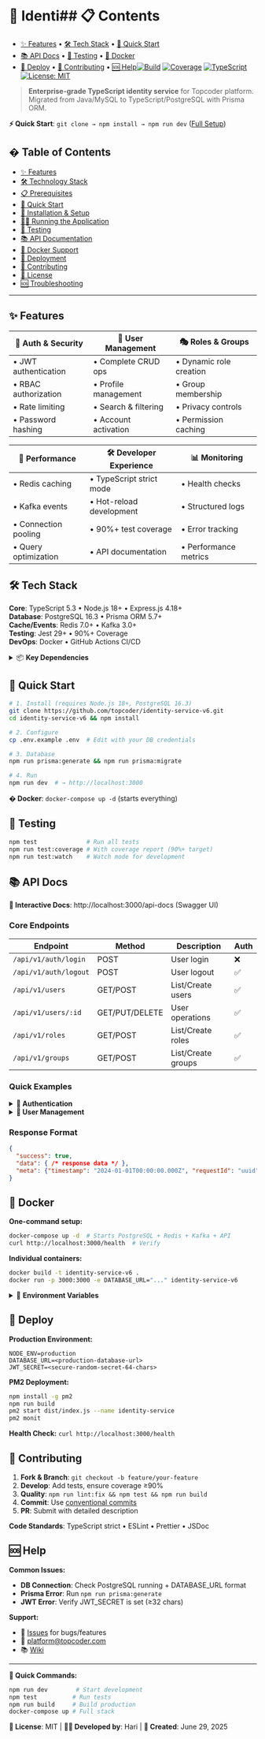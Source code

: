 # 🔐 Identi## 📋 Contents

- [✨ Features](#-features) • [🛠 Tech Stack](#-tech-stack) • [🚀 Quick Start](#-quick-start)
- [📚 API Docs](#-api-docs) • [🧪 Testing](#-testing) • [🐳 Docker](#-docker)
- [🚀 Deploy](#-deploy) • [🤝 Contributing](#-contributing) • [🆘 Help](#-help)[![Build](https://img.shields.io/github/workflow/status/topcoder/identity-service-v6/CI)](https://github.com/topcoder/identity-service-v6/actions)
[![Coverage](https://img.shields.io/codecov/c/github/topcoder/identity-service-v6)](https://codecov.io/gh/topcoder/identity-service-v6)
[![TypeScript](https://img.shields.io/badge/TypeScript-5.3-blue.svg)](https://www.typescriptlang.org/)
[![License: MIT](https://img.shields.io/badge/License-MIT-yellow.svg)](https://opensource.org/licenses/MIT)

> **Enterprise-grade TypeScript identity service** for Topcoder platform. Migrated from Java/MySQL to TypeScript/PostgreSQL with Prisma ORM.

**⚡ Quick Start**: `git clone → npm install → npm run dev` ([Full Setup](#-quick-start))

## � Table of Contents

- [✨ Features](#-features)
- [🛠 Technology Stack](#-technology-stack)
- [📋 Prerequisites](#-prerequisites)
- [🚀 Quick Start](#-quick-start)
- [🔧 Installation & Setup](#-installation--setup)
- [🏃‍♂️ Running the Application](#️-running-the-application)
- [🧪 Testing](#-testing)
- [📚 API Documentation](#-api-documentation)
- [🐳 Docker Support](#-docker-support)
- [🚀 Deployment](#-deployment)
- [🤝 Contributing](#-contributing)
- [📄 License](#-license)
- [🆘 Troubleshooting](#-troubleshooting)

---

## ✨ Features

| 🔐 **Auth & Security** | 👥 **User Management** | 🎭 **Roles & Groups** |
|------------------------|-------------------------|------------------------|
| • JWT authentication  | • Complete CRUD ops    | • Dynamic role creation |
| • RBAC authorization  | • Profile management   | • Group membership     |
| • Rate limiting       | • Search & filtering   | • Privacy controls     |
| • Password hashing    | • Account activation   | • Permission caching   |

| 🚀 **Performance** | 🛠 **Developer Experience** | 📊 **Monitoring** |
|--------------------|-----------------------------|--------------------|
| • Redis caching   | • TypeScript strict mode   | • Health checks    |
| • Kafka events    | • Hot-reload development    | • Structured logs  |
| • Connection pooling | • 90%+ test coverage     | • Error tracking   |
| • Query optimization | • API documentation      | • Performance metrics |

## 🛠 Tech Stack

**Core**: TypeScript 5.3 • Node.js 18+ • Express.js 4.18+  
**Database**: PostgreSQL 16.3 • Prisma ORM 5.7+  
**Cache/Events**: Redis 7.0+ • Kafka 3.0+  
**Testing**: Jest 29+ • 90%+ Coverage  
**DevOps**: Docker • GitHub Actions CI/CD

<details>
<summary>📦 <b>Key Dependencies</b></summary>

```json
{
  "dependencies": {
    "express": "^4.18.2", "@prisma/client": "^5.7.1",
    "bcrypt": "^5.1.1", "jsonwebtoken": "^9.0.2",
    "joi": "^17.11.0", "redis": "^4.6.10", "kafkajs": "^2.2.4"
  },
  "devDependencies": {
    "typescript": "^5.3.3", "jest": "^29.7.0",
    "eslint": "^8.56.0", "prisma": "^5.7.1"
  }
}
```
</details>

## 🚀 Quick Start

```bash
# 1. Install (requires Node.js 18+, PostgreSQL 16.3)
git clone https://github.com/topcoder/identity-service-v6.git
cd identity-service-v6 && npm install

# 2. Configure
cp .env.example .env  # Edit with your DB credentials

# 3. Database
npm run prisma:generate && npm run prisma:migrate

# 4. Run
npm run dev  # → http://localhost:3000
```

**� Docker**: `docker-compose up -d` (starts everything)

## 🧪 Testing

```bash
npm test              # Run all tests
npm run test:coverage # With coverage report (90%+ target)
npm run test:watch    # Watch mode for development
```

## 📚 API Docs

**📖 Interactive Docs**: http://localhost:3000/api-docs (Swagger UI)

### Core Endpoints

| Endpoint | Method | Description | Auth |
|----------|--------|-------------|------|
| `/api/v1/auth/login` | POST | User login | ❌ |
| `/api/v1/auth/logout` | POST | User logout | ✅ |
| `/api/v1/users` | GET/POST | List/Create users | ✅ |
| `/api/v1/users/:id` | GET/PUT/DELETE | User operations | ✅ |
| `/api/v1/roles` | GET/POST | List/Create roles | ✅ |
| `/api/v1/groups` | GET/POST | List/Create groups | ✅ |

### Quick Examples

<details>
<summary><b>🔐 Authentication</b></summary>

**Login:**
```bash
curl -X POST http://localhost:3000/api/v1/auth/login \
  -H "Content-Type: application/json" \
  -d '{"email": "user@example.com", "password": "password"}'
```

**Response:**
```json
{
  "success": true,
  "data": {
    "accessToken": "eyJhbGci...",
    "user": {"id": "123", "email": "user@example.com"}
  }
}
```
</details>

<details>
<summary><b>👥 User Management</b></summary>

**Create User:**
```bash
curl -X POST http://localhost:3000/api/v1/users \
  -H "Authorization: Bearer <token>" \
  -H "Content-Type: application/json" \
  -d '{"email": "new@example.com", "firstName": "John", "lastName": "Doe"}'
```

**List Users:**
```bash
curl -H "Authorization: Bearer <token>" \
  "http://localhost:3000/api/v1/users?page=1&limit=10"
```
</details>

### Response Format
```json
{
  "success": true,
  "data": { /* response data */ },
  "meta": {"timestamp": "2024-01-01T00:00:00.000Z", "requestId": "uuid"}
}
```

## 🐳 Docker

**One-command setup:**
```bash
docker-compose up -d  # Starts PostgreSQL + Redis + Kafka + API
curl http://localhost:3000/health  # Verify
```

**Individual containers:**
```bash
docker build -t identity-service-v6 .
docker run -p 3000:3000 -e DATABASE_URL="..." identity-service-v6
```

<details>
<summary>📄 <b>Environment Variables</b></summary>

```env
# Required
DATABASE_URL="postgresql://user:pass@localhost:5432/identity_service"
JWT_SECRET="your-super-secret-jwt-key-minimum-32-chars"

# Optional
REDIS_HOST="localhost"
KAFKA_BROKERS="localhost:9092"
NODE_ENV="development"
PORT=3000
```
</details>

## 🚀 Deploy

**Production Environment:**
```env
NODE_ENV=production
DATABASE_URL=<production-database-url>
JWT_SECRET=<secure-random-secret-64-chars>
```

**PM2 Deployment:**
```bash
npm install -g pm2
npm run build
pm2 start dist/index.js --name identity-service
pm2 monit
```

**Health Check:** `curl http://localhost:3000/health`

## 🤝 Contributing

1. **Fork & Branch**: `git checkout -b feature/your-feature`
2. **Develop**: Add tests, ensure coverage ≥90%
3. **Quality**: `npm run lint:fix && npm test && npm run build`
4. **Commit**: Use [conventional commits](https://conventionalcommits.org/)
5. **PR**: Submit with detailed description

**Code Standards**: TypeScript strict • ESLint • Prettier • JSDoc

## 🆘 Help

**Common Issues:**
- **DB Connection**: Check PostgreSQL running + DATABASE_URL format
- **Prisma Error**: Run `npm run prisma:generate`
- **JWT Error**: Verify JWT_SECRET is set (≥32 chars)

**Support:**
- 📖 [Issues](../../issues) for bugs/features
- 📧 platform@topcoder.com
- 📚 [Wiki](../../wiki)

---

**🎯 Quick Commands:**
```bash
npm run dev        # Start development
npm test          # Run tests
npm run build     # Build production
docker-compose up # Full stack
```

**📄 License**: MIT | **👨‍💻 Developed by**: Hari | **📅 Created**: June 29, 2025
